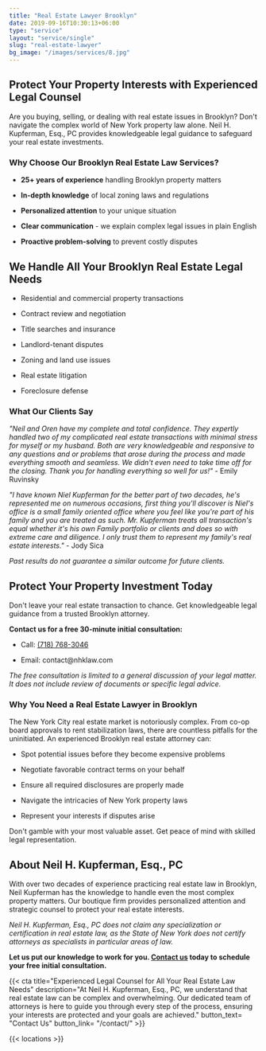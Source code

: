 ```yaml
---
title: "Real Estate Lawyer Brooklyn"
date: 2019-09-16T10:30:13+06:00
type: "service"
layout: "service/single"
slug: "real-estate-lawyer"
bg_image: "/images/services/8.jpg"
---
```


## **Protect Your Property Interests with Experienced Legal Counsel**

Are you buying, selling, or dealing with real estate issues in Brooklyn? Don't navigate the complex world of New York property law alone. Neil H. Kupferman, Esq., PC provides knowledgeable legal guidance to safeguard your real estate investments.


### **Why Choose Our Brooklyn Real Estate Law Services?**

- **25+ years of experience** handling Brooklyn property matters

- **In-depth knowledge** of local zoning laws and regulations

- **Personalized attention** to your unique situation

- **Clear communication** - we explain complex legal issues in plain English

- **Proactive problem-solving** to prevent costly disputes


## **We Handle All Your Brooklyn Real Estate Legal Needs**

- Residential and commercial property transactions

- Contract review and negotiation

- Title searches and insurance

- Landlord-tenant disputes

- Zoning and land use issues

- Real estate litigation

- Foreclosure defense


### **What Our Clients Say**

<div class="testimonials-small">

*"Neil and Oren have my complete and total confidence. They expertly handled two of my complicated real estate transactions with minimal stress for myself or my husband. Both are very knowledgeable and responsive to any questions and or problems that arose during the process and made everything smooth and seamless. We didn't even need to take time off for the closing. Thank you for handling everything so well for us!"* - Emily Ruvinsky

*"I have known Niel Kupferman for the better part of two decades, he's represented me on numerous occasions, first thing you'll discover is Niel's office is a small family oriented office where you feel like you're part of his family and you are treated as such. Mr. Kupferman treats all transaction's equal whether it's his own Family portfolio or clients and does so with extreme care and diligence. I only trust them to represent my family's real estate interests."* - Jody Sica

_Past results do not guarantee a similar outcome for future clients._

</div>


## **Protect Your Property Investment Today**

Don't leave your real estate transaction to chance. Get knowledgeable legal guidance from a trusted Brooklyn attorney.

**Contact us for a free 30-minute initial consultation:**

- Call: [<span class="clickable-phone">(718) 768-3046</span>](tel:+17187683046)

- Email: contact\@nhklaw\.com

_The free consultation is limited to a general discussion of your legal matter. It does not include review of documents or specific legal advice._


### **Why You Need a Real Estate Lawyer in Brooklyn**

The New York City real estate market is notoriously complex. From co-op board approvals to rent stabilization laws, there are countless pitfalls for the uninitiated. An experienced Brooklyn real estate attorney can:

- Spot potential issues before they become expensive problems

- Negotiate favorable contract terms on your behalf

- Ensure all required disclosures are properly made

- Navigate the intricacies of New York property laws

- Represent your interests if disputes arise

Don't gamble with your most valuable asset. Get peace of mind with skilled legal representation.


## **About Neil H. Kupferman, Esq., PC**

With over two decades of experience practicing real estate law in Brooklyn, Neil Kupferman has the knowledge to handle even the most complex property matters. Our boutique firm provides personalized attention and strategic counsel to protect your real estate interests.

_Neil H. Kupferman, Esq., PC does not claim any specialization or certification in real estate law, as the State of New York does not certify attorneys as specialists in particular areas of law\._

**Let us put our knowledge to work for you. [Contact us](/contact/) today to schedule your free initial consultation.**


{{< cta title="Experienced Legal Counsel for All Your Real Estate Law Needs" 
  description="At Neil H. Kupferman, Esq., PC, we understand that real estate law can be complex and overwhelming. Our dedicated team of attorneys is here to guide you through every step of the process, ensuring your interests are protected and your goals are achieved."
  button_text= "Contact Us"
  button_link= "/contact/" >}}

<div style="display: none;" aria-hidden="true">
<iframe width="100%" height="315" src="https://www.youtube.com/embed/oyEFeYEfOBU?si=MAbiyXKgU48IekBV" title="YouTube video player" frameborder="0" allow="accelerometer; autoplay; clipboard-write; encrypted-media; gyroscope; picture-in-picture; web-share" referrerpolicy="strict-origin-when-cross-origin" allowfullscreen></iframe></div>

{{< locations >}}